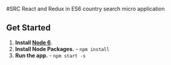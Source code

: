 #SRC React and Redux in ES6 country search micro application


## Get Started
1. **Install [Node 6](https://nodejs.org)**.
2. **Install Node Packages.** - `npm install`
3. **Run the app.** - `npm start -s`
